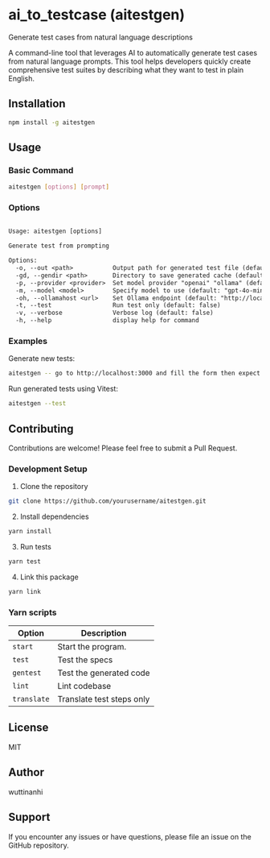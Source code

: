 # ai_to_testcase (aitestgen)

Generate test cases from natural language descriptions

A command-line tool that leverages AI to automatically generate test cases from natural language prompts. This tool helps developers quickly create comprehensive test suites by describing what they want to test in plain English.

## Installation

```bash
npm install -g aitestgen
```

## Usage

### Basic Command

```bash
aitestgen [options] [prompt]
```

### Options

```txt

Usage: aitestgen [options]

Generate test from prompting

Options:
  -o, --out <path>           Output path for generated test file (default: "app.test.ts")
  -gd, --gendir <path>       Directory to save generated cache (default: ".gen/")
  -p, --provider <provider>  Set model provider "openai" "ollama" (default: "openai")
  -m, --model <model>        Specify model to use (default: "gpt-4o-mini")
  -oh, --ollamahost <url>    Set Ollama endpoint (default: "http://localhost:11434")
  -t, --test                 Run test only (default: false)
  -v, --verbose              Verbose log (default: false)
  -h, --help                 display help for command

```

### Examples

Generate new tests:
```bash
aitestgen -- go to http://localhost:3000 and fill the form then expect successful message
```

Run generated tests using Vitest:
```bash
aitestgen --test
```

## Contributing

Contributions are welcome! Please feel free to submit a Pull Request.

### Development Setup

1. Clone the repository
```bash
git clone https://github.com/yourusername/aitestgen.git
```

2. Install dependencies
```bash
yarn install
```

3. Run tests
```bash
yarn test
```

4. Link this package
```bash
yarn link
```


### Yarn scripts

| Option | Description |
|--------|-------------|
| `start` | Start the program. |
| `test` | Test the specs |
| `gentest` | Test the generated code |
| `lint` | Lint codebase |
| `translate` | Translate test steps only |



## License

MIT

## Author

wuttinanhi

## Support

If you encounter any issues or have questions, please file an issue on the GitHub repository.
